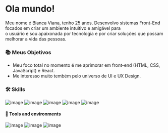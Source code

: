 # Ola mundo!

Meu nome é Bianca Viana, tenho 25 anos.
Desenvolvo sistemas Front-End focados em criar um ambiente intuitivo e amigável para<br> 
o usuário e sou apaixonada por tecnologia e por criar soluções que possam melhorar a vida das pessoas.

### :books: Meus Objetivos ###
* Meu foco total no momento é me aprimorar em front-end (HTML, CSS, JavaScript) e React.
* Me interesso muito tembém pelo universo de UI e UX Design.

### 🛠️ Skills
![image](https://user-images.githubusercontent.com/100557462/197840363-d49f2b31-e267-44d0-8bcc-6678f295c0cf.png)
![image](https://user-images.githubusercontent.com/100557462/197840514-68911935-77f2-40cf-ac32-e86a3a709ddb.png)
![image](https://user-images.githubusercontent.com/100557462/197840575-68f19517-bece-48c6-9046-090395c064f9.png)
![image](https://user-images.githubusercontent.com/100557462/197841012-cab57724-0b48-4efc-9824-95fa9da4e93e.png)
![image](https://user-images.githubusercontent.com/100557462/197841520-c7174303-30d5-4b2d-a0ce-f197828e40b1.png)

#### 🔧 Tools and environments
![image](https://user-images.githubusercontent.com/100557462/197841838-09227b3d-e756-4b94-96ff-0a71f0b74b23.png)
![image](https://user-images.githubusercontent.com/100557462/197841875-d0533e4b-c553-42d0-b199-e347e8630843.png)
![image](https://user-images.githubusercontent.com/100557462/197841902-da26fa5a-8b1e-4c83-9c44-ebacd7ea821d.png)




